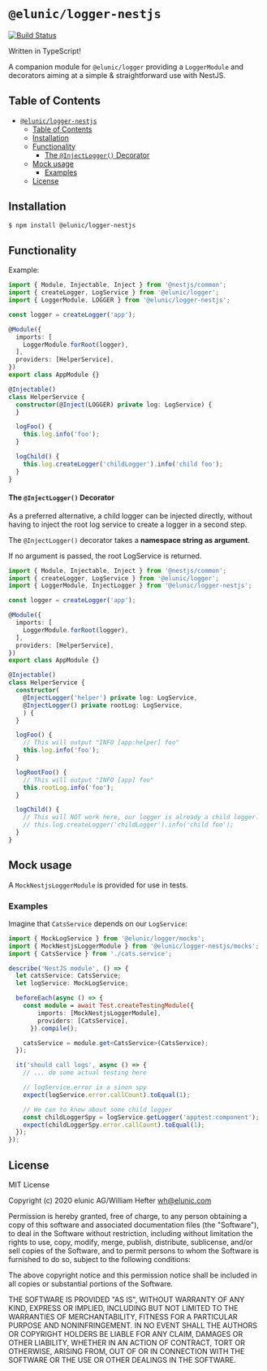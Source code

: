 # `@elunic/logger-nestjs`

[![Build Status](https://travis-ci.org/elunic/node-logger-nestjs.svg?branch=master)](https://travis-ci.org/elunic/node-logger-nestjs)

Written in TypeScript!

A companion module for `@elunic/logger` providing a `LoggerModule` and decorators aiming at a simple
& straightforward use with NestJS.


## Table of Contents

- [`@elunic/logger-nestjs`](#eluniclogger-nestjs)
  - [Table of Contents](#table-of-contents)
  - [Installation](#installation)
  - [Functionality](#functionality)
      - [The `@InjectLogger()` Decorator](#the-injectlogger-decorator)
  - [Mock usage](#mock-usage)
    - [Examples](#examples)
  - [License](#license)


## Installation

```bash
$ npm install @elunic/logger-nestjs
```


## Functionality

Example:

```typescript
import { Module, Injectable, Inject } from '@nestjs/common';
import { createLogger, LogService } from '@elunic/logger';
import { LoggerModule, LOGGER } from '@elunic/logger-nestjs';

const logger = createLogger('app');

@Module({
  imports: [
    LoggerModule.forRoot(logger),
  ],
  providers: [HelperService],
})
export class AppModule {}

@Injectable()
class HelperService {
  constructor(@Inject(LOGGER) private log: LogService) {
  }

  logFoo() {
    this.log.info('foo');
  }

  logChild() {
    this.log.createLogger('childLogger').info('child foo');
  }
}
```

#### The `@InjectLogger()` Decorator

As a preferred alternative, a child logger can be injected directly, without
having to inject the root log service to create a logger in  a second
step.

The `@InjectLogger()` decorator takes a **namespace string as argument**.

If no argument is passed, the root LogService is returned.

```typescript
import { Module, Injectable, Inject } from '@nestjs/common';
import { createLogger, LogService } from '@elunic/logger';
import { LoggerModule, InjectLogger } from '@elunic/logger-nestjs';

const logger = createLogger('app');

@Module({
  imports: [
    LoggerModule.forRoot(logger),
  ],
  providers: [HelperService],
})
export class AppModule {}

@Injectable()
class HelperService {
  constructor(
    @InjectLogger('helper') private log: LogService,
    @InjectLogger() private rootLog: LogService,
    ) {
  }

  logFoo() {
    // This will output "INFO [app:helper] foo"
    this.log.info('foo');
  }

  logRootFoo() {
    // This will output "INFO [app] foo"
    this.rootLog.info('foo');
  }

  logChild() {
    // This will NOT work here, our logger is already a child logger.
    // this.log.createLogger('childLogger').info('child foo');
  }
}
```


## Mock usage

A `MockNestjsLoggerModule` is provided for use in tests.

### Examples

Imagine that `CatsService` depends on our `LogService`:

```typescript
import { MockLogService } from '@elunic/logger/mocks';
import { MockNestjsLoggerModule } from '@elunic/logger-nestjs/mocks';
import { CatsService } from './cats.service';

describe('NestJS module', () => {
  let catsService: CatsService;
  let logService: MockLogService;

  beforeEach(async () => {
    const module = await Test.createTestingModule({
        imports: [MockNestjsLoggerModule],
        providers: [CatsService],
      }).compile();

    catsService = module.get<CatsService>(CatsService);
  });

  it('should call logs', async () => {
    // ... do some actual testing here

    // logService.error is a sinon spy
    expect(logService.error.callCount).toEqual(1);

    // We can to know about some child logger
    const childLoggerSpy = logService.getLogger('apptest:component');
    expect(childLoggerSpy.error.callCount).toEqual(1);
  });
});
```


## License

MIT License

Copyright (c) 2020 elunic AG/William Hefter <wh@elunic.com>

Permission is hereby granted, free of charge, to any person obtaining a copy
of this software and associated documentation files (the "Software"), to deal
in the Software without restriction, including without limitation the rights
to use, copy, modify, merge, publish, distribute, sublicense, and/or sell
copies of the Software, and to permit persons to whom the Software is
furnished to do so, subject to the following conditions:

The above copyright notice and this permission notice shall be included in all
copies or substantial portions of the Software.

THE SOFTWARE IS PROVIDED "AS IS", WITHOUT WARRANTY OF ANY KIND, EXPRESS OR
IMPLIED, INCLUDING BUT NOT LIMITED TO THE WARRANTIES OF MERCHANTABILITY,
FITNESS FOR A PARTICULAR PURPOSE AND NONINFRINGEMENT. IN NO EVENT SHALL THE
AUTHORS OR COPYRIGHT HOLDERS BE LIABLE FOR ANY CLAIM, DAMAGES OR OTHER
LIABILITY, WHETHER IN AN ACTION OF CONTRACT, TORT OR OTHERWISE, ARISING FROM,
OUT OF OR IN CONNECTION WITH THE SOFTWARE OR THE USE OR OTHER DEALINGS IN THE
SOFTWARE.
